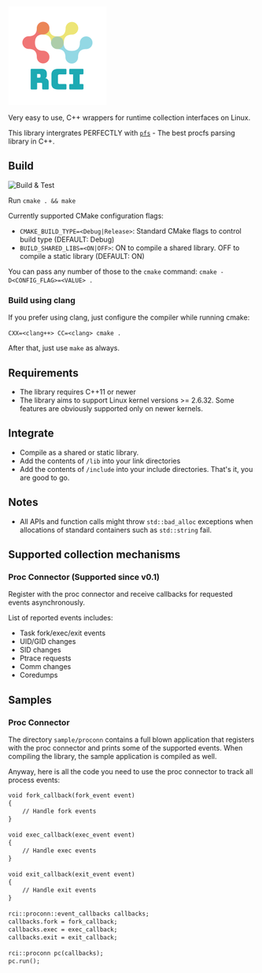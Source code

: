 ![rci](./img/rci.png "Logo")

Very easy to use, C++ wrappers for runtime collection interfaces on Linux.

This library intergrates PERFECTLY with [`pfs`](https://github.com/dtrugman/pfs) - The best procfs parsing library in C++.

## Build

![Build & Test](https://github.com/dtrugman/rci/actions/workflows/cmake.yml/badge.svg)

Run `cmake . && make`

Currently supported CMake configuration flags:

- `CMAKE_BUILD_TYPE=<Debug|Release>`: Standard CMake flags to control build type (DEFAULT: Debug)
- `BUILD_SHARED_LIBS=<ON|OFF>`: ON to compile a shared library. OFF to compile a static library (DEFAULT: ON)

You can pass any number of those to the `cmake` command: `cmake -D<CONFIG_FLAG>=<VALUE> .`

### Build using clang

If you prefer using clang, just configure the compiler while running cmake:

`CXX=<clang++> CC=<clang> cmake .`

After that, just use `make` as always.

## Requirements

- The library requires C++11 or newer
- The library aims to support Linux kernel versions >= 2.6.32. Some features are obviously supported only on newer kernels.

## Integrate

- Compile as a shared or static library.
- Add the contents of `/lib` into your link directories
- Add the contents of `/include` into your include directories.
That's it, you are good to go.

## Notes

- All APIs and function calls might throw `std::bad_alloc` exceptions when allocations of standard containers such as `std::string` fail.

## Supported collection mechanisms

### Proc Connector (Supported since v0.1)

Register with the proc connector and receive callbacks for requested events asynchronously.

List of reported events includes:
- Task fork/exec/exit events
- UID/GID changes
- SID changes
- Ptrace requests
- Comm changes
- Coredumps

## Samples

### Proc Connector

The directory `sample/proconn` contains a full blown application that registers with the proc connector and prints some of the supported events. When compiling the library, the sample application is compiled as well.

Anyway, here is all the code you need to use the proc connector to track all process events:

```
void fork_callback(fork_event event)
{
    // Handle fork events
}

void exec_callback(exec_event event)
{
    // Handle exec events
}

void exit_callback(exit_event event)
{
    // Handle exit events
}

rci::proconn::event_callbacks callbacks;
callbacks.fork = fork_callback;
callbacks.exec = exec_callback;
callbacks.exit = exit_callback;

rci::proconn pc(callbacks);
pc.run();
```
